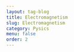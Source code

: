 ```yaml
---
layout: tag-blog
title: Electromagnetism
slug: Electromagnetism
category: Pysics
menu: false
order: 2
---
```

